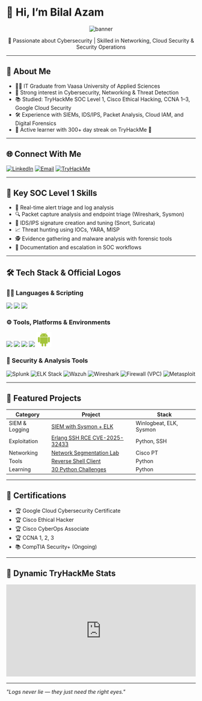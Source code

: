 # 👋 Hi, I’m Bilal Azam

<p align="center">
  <img src="https://capsule-render.vercel.app/api?type=waving&color=0:1E2A78,100:0F6DB5&height=200&section=header&text=BILAL%20AZAM&fontSize=45&fontColor=FFFFFF" alt="banner"/>
</p>

<p align="center">
  🔐 Passionate about Cybersecurity | Skilled in Networking, Cloud Security & Security Operations
</p>

---

## 🚀 About Me
- 🧑‍🎓 IT Graduate from Vaasa University of Applied Sciences
- 🧠 Strong interest in Cybersecurity, Networking & Threat Detection
- 📚 Studied: TryHackMe SOC Level 1, Cisco Ethical Hacking, CCNA 1–3, Google Cloud Security
- 🛠️ Experience with SIEMs, IDS/IPS, Packet Analysis, Cloud IAM, and Digital Forensics
- 🧪 Active learner with 300+ day streak on TryHackMe 🚀

---

## 🌐 Connect With Me
[![LinkedIn](https://img.shields.io/badge/-LinkedIn-blue?style=for-the-badge&logo=linkedin)](https://www.linkedin.com/in/bilalz5/) 
[![Email](https://img.shields.io/badge/-Email-D14836?style=for-the-badge&logo=gmail&logoColor=white)](mailto:bilalazam1678@gmail.com) 
[![TryHackMe](https://img.shields.io/badge/TryHackMe-Profile-red?style=for-the-badge&logo=tryhackme&logoColor=white)](https://tryhackme.com/p/bilalz05)

---

## 🧠 Key SOC Level 1 Skills
- 🧩 Real-time alert triage and log analysis
- 🔍 Packet capture analysis and endpoint triage (Wireshark, Sysmon)
- 🧪 IDS/IPS signature creation and tuning (Snort, Suricata)
- 📈 Threat hunting using IOCs, YARA, MISP
- 🕵️ Evidence gathering and malware analysis with forensic tools
- 🧾 Documentation and escalation in SOC workflows

---

## 🛠️ Tech Stack & Official Logos

### 👨‍💻 Languages & Scripting
<p align="left">
  <img src="https://cdn.jsdelivr.net/gh/devicons/devicon/icons/python/python-original.svg" height="40"/>
  <img src="https://cdn.jsdelivr.net/gh/devicons/devicon/icons/bash/bash-original.svg" height="40"/>
  <img src="https://cdn.jsdelivr.net/gh/devicons/devicon/icons/java/java-original.svg" height="40"/>
</p>

### ⚙️ Tools, Platforms & Environments
<p align="left">
  <img src="https://cdn.jsdelivr.net/gh/devicons/devicon/icons/linux/linux-original.svg" height="40"/>
  <img src="https://cdn.jsdelivr.net/gh/devicons/devicon/icons/windows8/windows8-original.svg" height="40"/>
  <img src="https://cdn.jsdelivr.net/gh/devicons/devicon/icons/googlecloud/googlecloud-original.svg" height="40"/>
  <img src="https://cdn.jsdelivr.net/gh/devicons/devicon/icons/cisco/cisco-plain.svg" height="40"/>
  <img src="https://raw.githubusercontent.com/devicons/devicon/master/icons/android/android-original.svg" height="40"/>
</p>

### 🔐 Security & Analysis Tools
<p align="left">
  <img src="https://img.icons8.com/color/48/splunk.png" height="40" title="Splunk"/>
  <img src="https://www.elastic.co/static/images/elastic-logo-200.png" height="40" title="ELK Stack"/>
  <img src="https://img.icons8.com/color/48/wazuh.png" height="40" title="Wazuh"/>
  <img src="https://upload.wikimedia.org/wikipedia/commons/e/e0/Wireshark_icon.svg" height="40" title="Wireshark"/>
  <img src="https://img.icons8.com/external-flat-juicy-fish/60/external-firewall-cyber-security-flat-flat-juicy-fish.png" height="40" title="Firewall (VPC)"/>
  <img src="https://upload.wikimedia.org/wikipedia/commons/4/4f/Metasploit_Logo.svg" height="40" title="Metasploit"/>
</p>

---

## 🎯 Featured Projects
| Category | Project | Stack |
|----------|---------|-------|
| SIEM & Logging | [SIEM with Sysmon + ELK](https://github.com/bilalz5-github/SIEM-Setup-Sysmon-ELK) | Winlogbeat, ELK, Sysmon |
| Exploitation | [Erlang SSH RCE CVE-2025-32433](https://github.com/bilalz5-github/Erlang-OTP-SSH-CVE-2025-32433) | Python, SSH |
| Networking | [Network Segmentation Lab](https://github.com/bilalz5-github/Network-Security-Exploration) | Cisco PT |
| Tools | [Reverse Shell Client](https://github.com/bilalz5-github/Reverse-Shell-Client) | Python |
| Learning | [30 Python Challenges](https://github.com/bilalz5-github/30-Python-Challenges) | Python |

---

## 📜 Certifications
- 🏆 Google Cloud Cybersecurity Certificate
- 🏆 Cisco Ethical Hacker
- 🏆 Cisco CyberOps Associate
- 🏆 CCNA 1, 2, 3
- 📚 CompTIA Security+ (Ongoing)

---

## 🔄 Dynamic TryHackMe Stats
<iframe src="https://tryhackme.com/api/v2/badges/public-profile?userPublicId=3281564" style='border:none;width:100%;height:245px;'></iframe>

---

_"Logs never lie — they just need the right eyes."_
